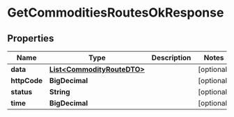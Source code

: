 

# GetCommoditiesRoutesOkResponse


## Properties

| Name | Type | Description | Notes |
|------------ | ------------- | ------------- | -------------|
|**data** | [**List&lt;CommodityRouteDTO&gt;**](CommodityRouteDTO.md) |  |  [optional] |
|**httpCode** | **BigDecimal** |  |  [optional] |
|**status** | **String** |  |  [optional] |
|**time** | **BigDecimal** |  |  [optional] |



